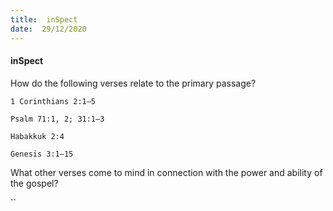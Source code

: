 ```yaml
---
title:  inSpect
date:  29/12/2020
---
```


#### inSpect

How do the following verses relate to the primary passage?

`1 Corinthians 2:1–5`

`Psalm 71:1, 2; 31:1–3`

`Habakkuk 2:4`

`Genesis 3:1–15`

What other verses come to mind in connection with the power and ability of the gospel?

``